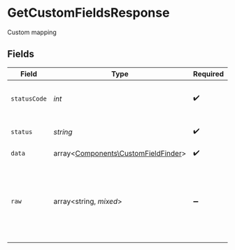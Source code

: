 # GetCustomFieldsResponse

Custom mapping


## Fields

| Field                                                                               | Type                                                                                | Required                                                                            | Description                                                                         | Example                                                                             |
| ----------------------------------------------------------------------------------- | ----------------------------------------------------------------------------------- | ----------------------------------------------------------------------------------- | ----------------------------------------------------------------------------------- | ----------------------------------------------------------------------------------- |
| `statusCode`                                                                        | *int*                                                                               | :heavy_check_mark:                                                                  | HTTP Response Status Code                                                           | 200                                                                                 |
| `status`                                                                            | *string*                                                                            | :heavy_check_mark:                                                                  | HTTP Response Status                                                                | OK                                                                                  |
| `data`                                                                              | array<[Components\CustomFieldFinder](../../Models/Components/CustomFieldFinder.md)> | :heavy_check_mark:                                                                  | N/A                                                                                 |                                                                                     |
| `raw`                                                                               | array<string, *mixed*>                                                              | :heavy_minus_sign:                                                                  | Raw response from the integration when raw=true query param is provided             |                                                                                     |